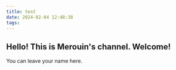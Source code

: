 ```yaml
---
title: test
date: 2024-02-04 12:48:38
tags:
---
```

## Hello! This is Merouin's channel. Welcome!

You can leave your name here.